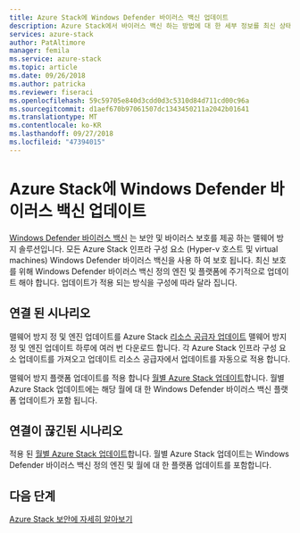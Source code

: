 ```yaml
---
title: Azure Stack에 Windows Defender 바이러스 백신 업데이트
description: Azure Stack에서 바이러스 백신 하는 방법에 대 한 세부 정보를 최신 상태로 유지 됩니다.
services: azure-stack
author: PatAltimore
manager: femila
ms.service: azure-stack
ms.topic: article
ms.date: 09/26/2018
ms.author: patricka
ms.reviewer: fiseraci
ms.openlocfilehash: 59c59705e840d3cdd0d3c5310d84d711cd00c96a
ms.sourcegitcommit: d1aef670b97061507dc1343450211a2042b01641
ms.translationtype: MT
ms.contentlocale: ko-KR
ms.lasthandoff: 09/27/2018
ms.locfileid: "47394015"
---
```

# <a name="update-windows-defender-antivirus-on-azure-stack"></a>Azure Stack에 Windows Defender 바이러스 백신 업데이트

[Windows Defender 바이러스 백신](https://docs.microsoft.com/windows/security/threat-protection/windows-defender-antivirus/windows-defender-antivirus-in-windows-10) 는 보안 및 바이러스 보호를 제공 하는 맬웨어 방지 솔루션입니다. 모든 Azure Stack 인프라 구성 요소 (Hyper-v 호스트 및 virtual machines) Windows Defender 바이러스 백신을 사용 하 여 보호 됩니다. 최신 보호를 위해 Windows Defender 바이러스 백신 정의 엔진 및 플랫폼에 주기적으로 업데이트 해야 합니다. 업데이트가 적용 되는 방식을 구성에 따라 달라 집니다.

## <a name="connected-scenario"></a>연결 된 시나리오

맬웨어 방지 정 및 엔진 업데이트를 Azure Stack [리소스 공급자 업데이트](azure-stack-updates.md#the-update-resource-provider) 맬웨어 방지 정 및 엔진 업데이트 하루에 여러 번 다운로드 합니다. 각 Azure Stack 인프라 구성 요소 업데이트를 가져오고 업데이트 리소스 공급자에서 업데이트를 자동으로 적용 합니다.

맬웨어 방지 플랫폼 업데이트를 적용 합니다 [월별 Azure Stack 업데이트](azure-stack-apply-updates.md)합니다. 월별 Azure Stack 업데이트에는 해당 월에 대 한 Windows Defender 바이러스 백신 플랫폼 업데이트가 포함 됩니다.

## <a name="disconnected-scenario"></a>연결이 끊긴된 시나리오

 적용 된 [월별 Azure Stack 업데이트](azure-stack-apply-updates.md)합니다. 월별 Azure Stack 업데이트는 Windows Defender 바이러스 백신 정의 엔진 및 월에 대 한 플랫폼 업데이트를 포함합니다.

## <a name="next-steps"></a>다음 단계

[Azure Stack 보안에 자세히 알아보기](azure-stack-security-foundations.md)
